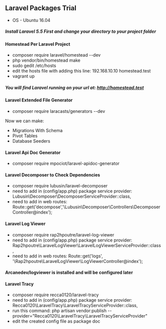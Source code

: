 ## Laravel Packages Trial
- OS - Ubuntu 16.04

##### Install Laravel 5.5 First and change your directory to your project folder

#### Homestead Per Laravel Project

- composer require laravel/homestead --dev
- php vendor/bin/homestead make
- sudo gedit /etc/hosts
- edit the hosts file with adding this line: 192.168.10.10  homestead.test
- vagrant up

##### You will find Laravel running on your url at: http://homestead.test

#### Laravel Extended File Generator

- composer require laracasts/generators --dev

Now we can make:

- Migrations With Schema
- Pivot Tables
- Database Seeders

#### Laravel Api Doc Generator

- composer require mpociot/laravel-apidoc-generator

#### Laravel Decomposer to Check Dependencies

- composer require lubusin/laravel-decomposer
- need to add in (config/app.php) package service provider: Lubusin\Decomposer\DecomposerServiceProvider::class,
- need to add in web routes: Route::get('decompose','\Lubusin\Decomposer\Controllers\DecomposerController@index');

#### Laravel Log Viewer

- composer require rap2hpoutre/laravel-log-viewer
- need to add in (config/app.php) package service provider: Rap2hpoutre\LaravelLogViewer\LaravelLogViewerServiceProvider::class,
- need to add in web routes: Route::get('logs', '\Rap2hpoutre\LaravelLogViewer\LogViewerController@index');

#### Arcanedev/logviewer is installed and will be configured later

#### Laravel Tracy

- composer require recca0120/laravel-tracy
- need to add in (config/app.php) package service provider:     Recca0120\LaravelTracy\LaravelTracyServiceProvider::class,
- run this command: php artisan vendor:publish --provider="Recca0120\LaravelTracy\LaravelTracyServiceProvider"
- edit the created config file as package doc